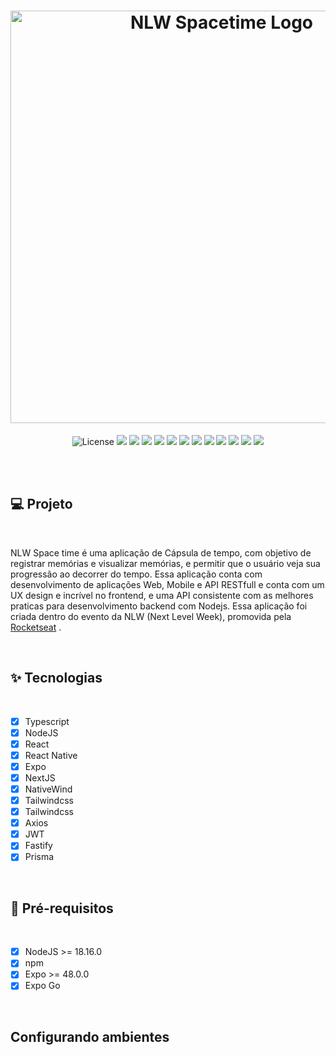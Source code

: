 <h1 align="center">
  <img
    src=".github/images/nlw-spacetime-logo.svg"
    alt="NLW Spacetime Logo"
    title="NLW Spacetime"
    width="660px"
  />
</h1>
<p align="center">
  <img alt="License" src="https://img.shields.io/static/v1?label=license&message=MIT&color=#04d361&labelColor=#0A1033">

  <img src="https://img.shields.io/static/v1?label=NLW&message=SpaceTime&color=#04d361&labelColor=#0A1033">

  <img src="https://img.shields.io/static/v1?label=Rocketseat&message=Ignite&color=#04d361&labelColor=#0A1033">

  <img src="https://img.shields.io/static/v1?label=ReactNative&message=0.71.8&color=#04d361&labelColor=#0A1033">

  <img src="https://img.shields.io/static/v1?label=Expo&message=48.0.15&color=#04d361&labelColor=#0A1033">

  <img src="https://img.shields.io/static/v1?label=Nativewind&message=2.0.11&color=#04d361&labelColor=#0A1033">

  <img src="https://img.shields.io/static/v1?label=Expo-Router&message=1.5.3&color=#04d361&labelColor=#0A1033">

  <img src="https://img.shields.io/static/v1?label=Nativewind&message=2.0.11&color=#04d361&labelColor=#0A1033">

  <img src="https://img.shields.io/static/v1?label=prisma&message=4.14.0&color=#04d361&labelColor=#0A1033">
  
  <img src="https://img.shields.io/static/v1?label=fastify&message=4.17&color=#04d361&labelColor=#0A1033">

  <img src="https://img.shields.io/static/v1?label=react&message=18.2.0&color=#04d361&labelColor=#0A1033">

  <img src="https://img.shields.io/static/v1?label=nextjs&message=13.4.2&color=#04d361&labelColor=#0A1033">

  <img src="https://img.shields.io/static/v1?label=tailwindcss&message=3.3.2&color=#04d361&labelColor=#0A1033">
</p>

<br><br>

## 💻 **Projeto**

<br>

NLW Space time é uma aplicação de Cápsula de tempo, com objetivo de registrar memórias e visualizar memórias, e permitir que o usuário veja sua progressão ao decorrer do tempo. Essa aplicação conta com desenvolvimento de aplicações Web, Mobile e API RESTfull e conta com um UX design e incrível no frontend, e uma API consistente com as melhores praticas para desenvolvimento backend com Nodejs. Essa aplicação foi criada dentro do evento da NLW (Next Level Week), promovida pela
<a href="https://www.rocketseat.com.br">Rocketseat</a> .

<br>

## ✨ **Tecnologias**

<br>

- [x] Typescript
- [x] NodeJS
- [x] React
- [x] React Native
- [x] Expo
- [x] NextJS
- [x] NativeWind
- [x] Tailwindcss
- [x] Tailwindcss
- [x] Axios
- [x] JWT
- [x] Fastify
- [x] Prisma

<br>

## 📄 **Pré-requisitos**

<br>

- [x] NodeJS >= 18.16.0
- [x] npm
- [x] Expo >= 48.0.0
- [x] Expo Go

<br>

## Configurando ambientes

<br>